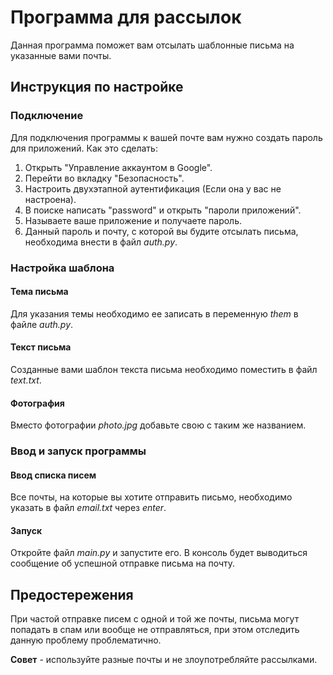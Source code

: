# Программа для рассылок
Данная программа поможет вам отсылать шаблонные письма на указанные вами почты.

## Инструкция по настройке
### Подключение
Для подключения программы к вашей почте вам нужно создать пароль для приложений.
Как это сделать:

1. Открыть "Управление аккаунтом в Google".
2. Перейти во вкладку "Безопасность".
3. Настроить двухэтапной аутентификация (Если она у вас не настроена).
4. В поиске написать "password" и открыть "пароли приложений".
5. Называете ваше приложение и получаете пароль.
6. Данный пароль и почту, с которой вы будите отсылать письма, необходима внести в файл *auth.py*.

### Настройка шаблона
#### Тема письма
Для указания темы необходимо ее записать в переменную *them* в файле *auth.py*.
#### Текст письма
Созданные вами шаблон текста письма необходимо поместить в файл *text.txt*.
#### Фотография
Вместо фотографии *photo.jpg* добавьте свою с таким же названием.

### Ввод и запуск программы
#### Ввод списка писем
Все почты, на которые вы хотите отправить письмо, необходимо указать в файл *email.txt* через *enter*.
#### Запуск
Откройте файл *main.py* и запустите его. В консоль будет выводиться сообщение об успешной отправке письма на почту. 

## Предостережения
При частой отправке писем с одной и той же почты, письма могут попадать в спам или вообще не отправляться, при этом отследить данную проблему проблематично.

**Совет** - используйте разные почты и не злоупотребляйте рассылками. 